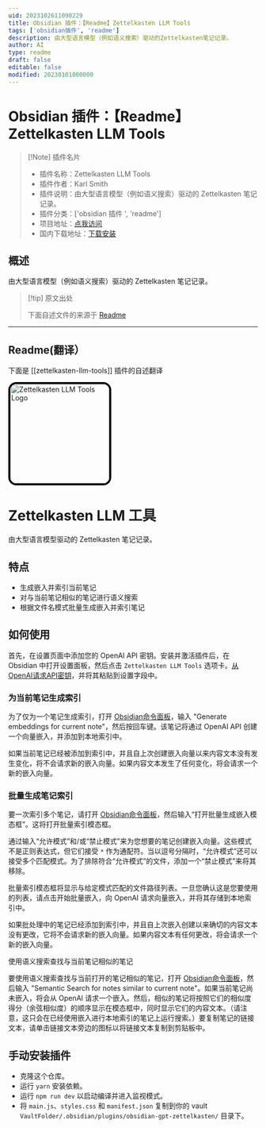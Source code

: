 ```yaml
---
uid: 2023102611090229
title: Obsidian 插件：【Readme】Zettelkasten LLM Tools
tags: ['obsidian插件', 'readme']
description: 由大型语言模型（例如语义搜索）驱动的Zettelkasten笔记记录。
author: AI
type: readme
draft: false
editable: false
modified: 20230101000000
---
```


# Obsidian 插件：【Readme】Zettelkasten LLM Tools

> [!Note] 插件名片
> - 插件名称：Zettelkasten LLM Tools
> - 插件作者：Karl Smith
> - 插件说明：由大型语言模型（例如语义搜索）驱动的 Zettelkasten 笔记记录。
> - 插件分类：['obsidian 插件 ', 'readme']
> - 项目地址：[点我访问](https://github.com/glovguy/obsidian-gpt-zettelkasten)
> - 国内下载地址：[下载安装](https://pkmer.cn/products/plugin/pluginMarket/?zettelkasten-llm-tools)

## 概述

由大型语言模型（例如语义搜索）驱动的 Zettelkasten 笔记记录。

> [!tip] 原文出处
>
>下面自述文件的来源于 [Readme](https://ghproxy.net/https://raw.githubusercontent.com/glovguy/obsidian-gpt-zettelkasten/main/README.md)
>

---

## Readme(翻译）

下面是 [[zettelkasten-llm-tools]] 插件的自述翻译

<img src="NoteRobot.png" alt="Zettelkasten LLM Tools Logo" width="200" height="200" style="border-radius: 16px; border-style: solid; border-width: 4px; border-color: black;" />

# Zettelkasten LLM 工具

由大型语言模型驱动的 Zettelkasten 笔记记录。

## 特点

- 生成嵌入并索引当前笔记
- 对与当前笔记相似的笔记进行语义搜索
- 根据文件名模式批量生成嵌入并索引笔记

## 如何使用

首先，在设置页面中添加您的 OpenAI API 密钥。安装并激活插件后，在 Obsidian 中打开设置面板，然后点击 `Zettelkasten LLM Tools` 选项卡。[从OpenAI请求API密钥](https://help.openai.com/en/articles/4936850-where-do-i-find-my-secret-api-key)，并将其粘贴到设置字段中。

### 为当前笔记生成索引

为了仅为一个笔记生成索引，打开 [Obsidian命令面板](https://help.obsidian.md/Plugins/Command+palette)，输入 "Generate embeddings for current note"，然后按回车键。该笔记将通过 OpenAI API 创建一个向量嵌入，并添加到本地索引中。

如果当前笔记已经被添加到索引中，并且自上次创建嵌入向量以来内容文本没有发生变化，将不会请求新的嵌入向量。如果内容文本发生了任何变化，将会请求一个新的嵌入向量。

### 批量生成笔记索引

要一次索引多个笔记，请打开 [Obsidian命令面板](https://help.obsidian.md/Plugins/Command+palette)，然后输入“打开批量生成嵌入模态框”。这将打开批量索引模态框。

通过输入“允许模式”和/或“禁止模式”来为您想要的笔记创建嵌入向量。这些模式不是正则表达式，但它们接受 `*` 作为通配符。当以逗号分隔时，“允许模式”还可以接受多个匹配模式。为了排除符合“允许模式”的文件，添加一个“禁止模式”来将其移除。

批量索引模态框将显示与给定模式匹配的文件路径列表。一旦您确认这是您要使用的列表，请点击开始批量嵌入，向 OpenAI 请求向量嵌入，并将其存储到本地索引中。

如果批处理中的笔记已经添加到索引中，并且自上次嵌入创建以来确切的内容文本没有更改，它将不会请求新的嵌入向量。如果内容文本有任何更改，将会请求一个新的嵌入向量。

使用语义搜索查找与当前笔记相似的笔记

要使用语义搜索查找与当前打开的笔记相似的笔记，打开 [Obsidian命令面板](https://help.obsidian.md/Plugins/Command+palette)，然后输入 "Semantic Search for notes similar to current note"。如果当前笔记尚未嵌入，将会从 OpenAI 请求一个嵌入。然后，相似的笔记将按照它们的相似度得分（余弦相似度）的顺序显示在模态框中，同时显示它们的内容文本。（请注意，这只会在已经使用嵌入进行本地索引的笔记上运行搜索。）要复制笔记的链接文本，请单击链接文本旁边的图标以将链接文本复制到剪贴板中。

## 手动安装插件

- 克隆这个仓库。
- 运行 `yarn` 安装依赖。
- 运行 `npm run dev` 以启动编译并进入监视模式。
- 将 `main.js`、`styles.css` 和 `manifest.json` 复制到你的 vault `VaultFolder/.obsidian/plugins/obsidian-gpt-zettelkasten/` 目录下。




